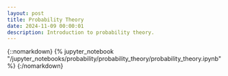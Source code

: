 ```yaml
---
layout: post
title: Probability Theory
date: 2024-11-09 00:00:01
description: Introduction to probability theory.
---
```


{::nomarkdown}
{% jupyter_notebook "/jupyter_notebooks/probability/probability_theory/probability_theory.ipynb" %}
{:/nomarkdown}